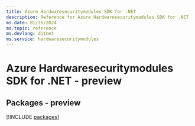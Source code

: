 ```yaml
---
title: Azure Hardwaresecuritymodules SDK for .NET
description: Reference for Azure Hardwaresecuritymodules SDK for .NET
ms.date: 01/26/2024
ms.topic: reference
ms.devlang: dotnet
ms.service: hardwaresecuritymodules
---
```

# Azure Hardwaresecuritymodules SDK for .NET - preview
## Packages - preview
[!INCLUDE [packages](hardwaresecuritymodules-index.md)]
